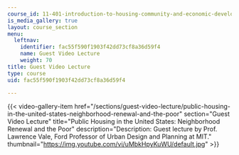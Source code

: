 ```yaml
---
course_id: 11-401-introduction-to-housing-community-and-economic-development-fall-2015
is_media_gallery: true
layout: course_section
menu:
  leftnav:
    identifier: fac55f590f1903f42dd73cf8a36d59f4
    name: Guest Video Lecture
    weight: 70
title: Guest Video Lecture
type: course
uid: fac55f590f1903f42dd73cf8a36d59f4

---
```

{{< video-gallery-item href="/sections/guest-video-lecture/public-housing-in-the-united-states-neighborhood-renewal-and-the-poor" section="Guest Video Lecture" title="Public Housing in the United States: Neighborhood Renewal and the Poor" description="Description: Guest lecture by Prof. Lawrence Vale, Ford Professor of Urban Design and Planning at MIT." thumbnail="https://img.youtube.com/vi/uMbkHpyKuWU/default.jpg" >}}